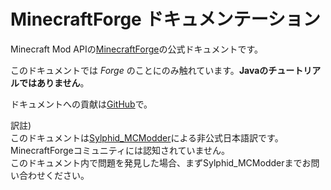 MinecraftForge ドキュメンテーション
============================

Minecraft Mod APIの[MinecraftForge]の公式ドキュメントです。

このドキュメントでは _Forge_ のことにのみ触れています。**Javaのチュートリアルではありません**。

ドキュメントへの貢献は[GitHub]で。

訳註)<br>このドキュメントは[Sylphid_MCModder]による非公式日本語訳です。MinecraftForgeコミュニティには認知されていません。<br>このドキュメント内で問題を発見した場合、まずSylphid_MCModderまでお問い合わせください。

[MinecraftForge]: http://minecraftforge.net
[GitHub]: https://github.com/Sylphid_MCModder/Documentation-JP
[Sylphid_MCModder]: https://github.com/Syphid_MCModder
